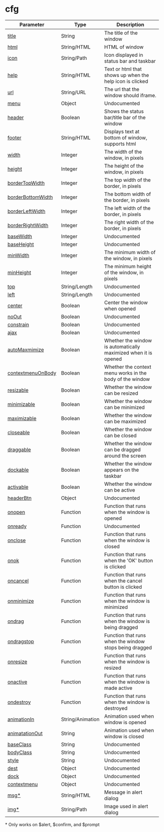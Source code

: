 # cfg

| Parameter                                 | Type             | Description                                                     |
| ----------------------------------------- | ---------------- | --------------------------------------------------------------- |
| [title](dialog/window/winobject/title)                         | String           | The title of the window                                         |
| [html](dialog/window/winobject/html)                           | String/HTML      | HTML of window                                                  |
| [icon](dialog/window/winobject/icon)                           | String/Path      | Icon displayed in status bar and taskbar                        |
| [help](dialog/window/winobject/help)                           | String/HTML      | Text or html that shows up when the help icon is clicked        |
| [url](dialog/window/winobject/url)                             | String/URL       | The url that the window should iframe.                          |
| [menu](dialog/window/winobject/menu)                           | Object           | Undocumented                                                    |
| [header](dialog/window/winobject/header)                       | Boolean          | Shows the status bar/title bar of the window                    |
| [footer](dialog/window/winobject/footer)                       | String/HTML      | Displays text at bottom of window, supports html                |
| [width](dialog/window/winobject/width)                         | Integer          | The width of the window, in pixels                              |
| [height](dialog/window/winobject/height)                       | Integer          | The height of the window, in pixels                             |
| [borderTopWidth](dialog/window/winobject/bordertopwidth)       | Integer          | The top width of the border, in pixels                          |
| [borderBottomWidth](dialog/window/winobject/borderbottomwidth) | Integer          | The bottom width of the border, in pixels                       |
| [borderLeftWidth](dialog/window/winobject/borderleftwidth)     | Integer          | The left width of the border, in pixels                         |
| [borderRightWidth](dialog/window/winobject/borderrightwidth)   | Integer          | The right width of the border, in pixels                        |
| [baseWidth](dialog/window/winobject/basewidth)                 | Integer          | Undocumented                                                    |
| [baseHeight](dialog/window/winobject/baseheight)               | Integer          | Undocumented                                                    |
| [minWidth](dialog/window/winobject/minwidth)                   | Integer          | The minimum width of the window, in pixels                      |
| [minHeight](dialog/window/winobject/minheight)                 | Integer          | The minimum height of the window, in pixels                     |
| [top](dialog/window/winobject/top)                                       | String/Length    | Undocumented                                                    |
| [left](dialog/window/winobject/left)                           | String/Length    | Undocumented                                                    |
| [center](dialog/window/winobject/center)                       | Boolean          | Center the window when opened                                   |
| [noOut](dialog/window/winobject/noout)                         | Boolean          | Undocumented                                                    |
| [constrain](dialog/window/winobject/constrain)                 | Boolean          | Undocumented                                                    |
| [ajax](dialog/window/winobject/ajax)                           | Boolean          | Undocumented                                                    |
| [autoMaxmimize](dialog/window/winobject/automaximize)          | Boolean          | Whether the window is automatically maximized when it is opened |
| [contextmenuOnBody](dialog/window/winobject/contextmenuonbody) | Boolean          | Whether the context menu works in the body of the window        |
| [resizable](dialog/window/winobject/resizable)                 | Boolean          | Whether the window can be resized                               |
| [minimizable](dialog/window/winobject/minimizable)             | Boolean          | Whether the window can be minimized                             |
| [maximizable](dialog/window/winobject/minimizable)             | Boolean          | Whether the window can be maximized                             |
| [closeable](dialog/window/winobject/closeable)                 | Boolean          | Whether the window can be closed                                |
| [draggable](dialog/window/winobject/draggable)                 | Boolean          | Whether the window can be dragged around the screen             |
| [dockable](dialog/window/winobject/dockable)                   | Boolean          | Whether the window appears on the taskbar                       |
| [activable](dialog/window/winobject/activable)                 | Boolean          | Whether the window can be active                                |
| [headerBtn](dialog/window/winobject/headerbtn)                 | Object           | Undocumented                                                    |
| [onopen](dialog/window/winobject/onopen)                       | Function         | Function that runs when the window is opened                    |
| [onready](dialog/window/winobject/onready)                     | Function         | Undocumented                                                    |
| [onclose](dialog/window/winobject/onclose)                     | Function         | Function that runs when the window is closed                    |
| [onok](dialog/window/winobject/onok)                           | Function         | Function that runs when the 'OK' button is clicked              |
| [oncancel](dialog/window/winobject/oncancel)                   | Function         | Function that runs when the cancel button is clicked            |
| [onminimize](dialog/window/winobject/onminimize)               | Function         | Function that runs when the window is minimized                 |
| [ondrag](dialog/window/winobject/ondrag)                       | Function         | Function that runs when the window is being dragged             |
| [ondragstop](dialog/window/winobject/ondragstop)               | Function         | Function that runs when the window stops being dragged          |
| [onresize](dialog/window/winobject/onresize)                   | Function         | Function that runs when the window is resized                   |
| [onactive](dialog/window/winobject/onactive)                   | Function         | Function that runs when the window is made active               |
| [ondestroy](dialog/window/winobject/ondestroy)                 | Function         | Function that runs when the window is destroyed                 |
| [animationIn](dialog/window/winobject/animationin)             | String/Animation | Animation used when window is opened                            |
| [animatationOut](dialog/window/winobject/animationout)         | String           | Animation used when window is closed                            |
| [baseClass](dialog/window/winobject/baseclass)                 | String           | Undocumented                                                    |
| [bodyClass](dialog/window/winobject/bodyclass)                 | String           | Undocumented                                                    |
| [style](dialog/window/winobject/style)                         | String           | Undocumented                                                    |
| [dest](dialog/window/winobject/dest)                           | Object           | Undocumented                                                    |
| [dock](dialog/window/winobject/dock)                           | Object           | Undocumented                                                    |
| [contextmenu](dialog/window/winobject/contextmenu)             | Object           | Undocumented                                                    |
| [msg\*](dialog/window/winobject/msg)                           | String/HTML      | Message in alert dialog                                         |
| [img\*](dialog/window/winobject/img)                           | String/Path      | Image used in alert dialog                                      |

\* Only works on $alert, $confirm, and $prompt
